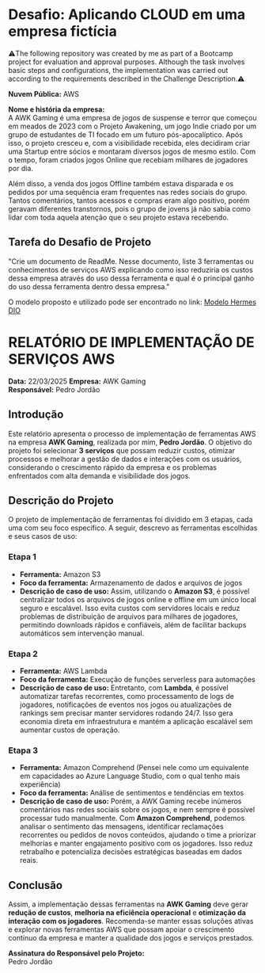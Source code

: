# Desafio: Aplicando CLOUD em uma empresa fictícia

⚠️The following repository was created by me as part of a Bootcamp project for evaluation and approval purposes. Although the task involves basic steps and configurations, the implementation was carried out according to the requirements described in the Challenge Description.⚠️


**Nuvem Pública:** AWS

**Nome e história da empresa:**  
A AWK Gaming é uma empresa de jogos de suspense e terror que começou em meados de 2023 com o Projeto Awakening, um jogo Indie criado por um grupo de estudantes de TI focado em um futuro pós-apocalíptico. Após isso, o projeto cresceu e, com a visibilidade recebida, eles decidiram criar uma Startup entre sócios e montaram diversos jogos de mesmo estilo. Com o tempo, foram criados jogos Online que recebiam milhares de jogadores por dia.  

Além disso, a venda dos jogos Offline também estava disparada e os pedidos por uma sequência eram frequentes nas redes sociais do grupo. Tantos comentários, tantos acessos e compras eram algo positivo, porém geravam diferentes transtornos, pois o grupo de jovens já não sabia como lidar com toda aquela atenção que o seu projeto estava recebendo.

## Tarefa do Desafio de Projeto

"Crie um documento de ReadMe. Nesse documento, liste 3 ferramentas ou conhecimentos de serviços AWS explicando como isso reduziria os custos dessa empresa através do uso dessa ferramenta e qual é o principal ganho do uso dessa ferramenta dentro dessa empresa."

O modelo proposto e utilizado pode ser encontrado no link: [Modelo Hermes DIO](https://hermes.dio.me/files/assets/d468d459-b517-432b-82df-bfa1ef49549c.md)




# RELATÓRIO DE IMPLEMENTAÇÃO DE SERVIÇOS AWS

**Data:** 22/03/2025 
**Empresa:** AWK Gaming  
**Responsável:** Pedro Jordão  

## Introdução
Este relatório apresenta o processo de implementação de ferramentas AWS na empresa **AWK Gaming**, realizada por mim, **Pedro Jordão**. O objetivo do projeto foi selecionar **3 serviços** que possam reduzir custos, otimizar processos e melhorar a gestão de dados e interações com os usuários, considerando o crescimento rápido da empresa e os problemas enfrentados com alta demanda e visibilidade dos jogos.

## Descrição do Projeto
O projeto de implementação de ferramentas foi dividido em 3 etapas, cada uma com seu foco específico. A seguir, descrevo as ferramentas escolhidas e seus casos de uso:  

### Etapa 1
- **Ferramenta:** Amazon S3  
- **Foco da ferramenta:** Armazenamento de dados e arquivos de jogos  
- **Descrição de caso de uso:** Assim, utilizando o **Amazon S3**, é possível centralizar todos os arquivos de jogos online e offline em um único local seguro e escalável. Isso evita custos com servidores locais e reduz problemas de distribuição de arquivos para milhares de jogadores, permitindo downloads rápidos e confiáveis, além de facilitar backups automáticos sem intervenção manual.

### Etapa 2
- **Ferramenta:** AWS Lambda  
- **Foco da ferramenta:** Execução de funções serverless para automações  
- **Descrição de caso de uso:** Entretanto, com **Lambda**, é possível automatizar tarefas recorrentes, como processamento de logs de jogadores, notificações de eventos nos jogos ou atualizações de rankings sem precisar manter servidores rodando 24/7. Isso gera economia direta em infraestrutura e mantém a aplicação escalável sem aumentar custos de operação.

### Etapa 3
- **Ferramenta:** Amazon Comprehend  (Pensei nele como um equivalente em capacidades ao Azure Language Studio, com o qual tenho mais experiência)
- **Foco da ferramenta:** Análise de sentimentos e tendências em textos  
- **Descrição de caso de uso:** Porém, a AWK Gaming recebe inúmeros comentários nas redes sociais sobre os jogos, e nem sempre é possível processar tudo manualmente. Com **Amazon Comprehend**, podemos analisar o sentimento das mensagens, identificar reclamações recorrentes ou pedidos de novos conteúdos, ajudando o time a priorizar melhorias e manter engajamento positivo com os jogadores. Isso reduz retrabalho e potencializa decisões estratégicas baseadas em dados reais.

## Conclusão
Assim, a implementação dessas ferramentas na **AWK Gaming** deve gerar **redução de custos**, **melhoria na eficiência operacional** e **otimização da interação com os jogadores**. Recomenda-se manter essas soluções ativas e explorar novas ferramentas AWS que possam apoiar o crescimento contínuo da empresa e manter a qualidade dos jogos e serviços prestados.


**Assinatura do Responsável pelo Projeto:**  
Pedro Jordão
